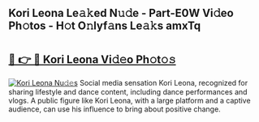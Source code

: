 ## Kori Leona Le𝚊𝚔ed N𝚞𝚍e - Part-E0W Vi𝚍eo Ph𝚘tos - H𝚘t O𝚗lyf𝚊ns Le𝚊𝚔s amxTq

# <h2><a href="http://hf455uu.feru.top/?c=Kori+Leona">🔗 👉 🔴 Kori Leona Vi𝚍𝚎o Ph𝚘t𝚘𝚜</a></h2>

[![Kori Leona Nu𝚍𝚎s](https://i.imgur.com/0TWrTi3.gif)](http://hf455uu.feru.top/?c=Kori+Leona)
Social media sensation Kori Leona, recognized for sharing lifestyle and dance content, including dance performances and vlogs. A public figure like Kori Leona, with a large platform and a captive audience, can use his influence to bring about positive change. 
